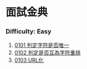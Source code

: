 # 面試金典

### Difficulty: Easy
001. [0101 判定字符是否唯一](https://github.com/Kuan-HC/LeetCode/blob/main/Interview/Interview_0101.md)
002. [0102 判定是否互為字符重排](https://github.com/Kuan-HC/LeetCode/blob/main/Interview/Interview_0102.md)
003. [0103 URL化](https://github.com/Kuan-HC/LeetCode/blob/main/Interview/Interview_0103.md)




